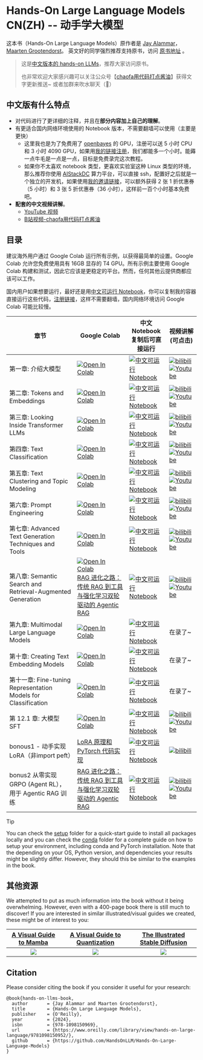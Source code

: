 ﻿# Hands-On Large Language Models CN(ZH)  -- 动手学大模型

这本书（Hands-On Large Language Models）原作者是 [Jay Alammar](https://www.linkedin.com/in/jalammar/)，[Maarten Grootendorst](https://www.linkedin.com/in/mgrootendorst/)。 英文好的同学强烈推荐支持原书，访问 [原书地址](https://github.com/HandsOnLLM/Hands-On-Large-Language-Models) 。


> 这是[中文版本的 hands-on LLMs](https://github.com/bbruceyuan/Hands-On-Large-Language-Models-CN)，推荐大家访问原书。
> 
> 也非常欢迎大家感兴趣可以关注公众号【[chaofa用代码打点酱油](https://mp.weixin.qq.com/s/WxLbKvW4_9g0ajQ0wGRruQ)】获得文字更新推送~ 或者加群来吹水聊天（🤣）


## 中文版有什么特点
- 对代码进行了更详细的注释，并且在**部分内容加上自己的理解**。
- 有更适合国内网络环境使用的 Notebook 版本，不需要翻墙可以使用（主要是更快）
  - 这里我也是为了免费用了 [openbayes](https://openbayes.com/console/signup?r=bbruceyuan_1o6b) 的 GPU，注册可以送 5 小时 CPU 和 3 小时 4090 GPU，如果用[我的链接注册](https://openbayes.com/console/signup?r=bbruceyuan_1o6b)，我们都能多一个小时。能薅一点牛毛是一点是一点，目标是免费录完这次教程。
  - 如果你不太喜欢 notebook 类型，更喜欢实验室这种 Linux 类型的环境，那么推荐你使用  [AIStackDC](https://aistackdc.com/phone-register?invite_code=D872A9) 算力平台，可以直接 ssh，配置好之后就是一个独立的开发机，如果使用[我的邀请链接](https://aistackdc.com/phone-register?invite_code=D872A9)，可以额外获得 2 张 1 折优惠券（5 小时）和 3 张 5 折优惠券（36 小时），这样前一百个小时基本免费吧。
- **配套的中文视频讲解**。
  - [YouTube 视频](https://www.youtube.com/watch?v=BvdAH38BCe8) 
  - [B站视频-chaofa用代码打点酱油](https://www.bilibili.com/video/BV16Am3Y4ES3/)


## 目录

建议海外用户通过 Google Colab 运行所有示例，以获得最简单的设置。Google Colab 允许您免费使用具有 16GB 显存的 T4 GPU。所有示例主要使用 Google Colab 构建和测试，因此它应该是更稳定的平台。然而，任何其他云提供商都应该可以工作。 

国内用户如果想要运行，最好还是用[中文可运行 Notebook](https://openbayes.com/console/bbruceyuan/containers/RhWOr6vTLN4)，你可以复制我的容器直接运行这些代码，[注册链接](https://openbayes.com/console/signup?r=bbruceyuan_1o6b)，这样不需要翻墙，国内网络环境访问 Google Colab 可能比较慢。


| 章节 | Google Colab | 中文 Notebook<br/>复制后可直接运行| 视频讲解 <br/> (可点击)|
|---|---|------|------|
| 第一章: 介绍大模型  | [![Open In Colab](https://colab.research.google.com/assets/colab-badge.svg)](https://colab.research.google.com/github/HandsOnLLM/Hands-On-Large-Language-Models/blob/main/chapter01/Chapter%201%20-%20Introduction%20to%20Language%20Models.ipynb)   | [![中文可运行 Notebook](https://img.shields.io/badge/notebook-openbayes%E5%B9%B3%E5%8F%B0-pink)](https://openbayes.com/console/bbruceyuan/containers/pfiQnfIjPo6) | [![bilibili](https://img.shields.io/badge/dynamic/json?label=views&style=social&logo=bilibili&query=data.stat.view&url=https%3A%2F%2Fapi.bilibili.com%2Fx%2Fweb-interface%2Fview%3Fbvid%3DBV16Am3Y4ES3)](https://www.bilibili.com/video/BV16Am3Y4ES3/)<br />[![Youtube](https://img.shields.io/youtube/views/BvdAH38BCe8?style=social)](https://www.youtube.com/watch?v=BvdAH38BCe8) |
| 第二章: Tokens and Embeddings  | [![Open In Colab](https://colab.research.google.com/assets/colab-badge.svg)](https://colab.research.google.com/github/HandsOnLLM/Hands-On-Large-Language-Models/blob/main/chapter02/Chapter%202%20-%20Tokens%20and%20Token%20Embeddings.ipynb)  | [![中文可运行 Notebook](https://img.shields.io/badge/notebook-openbayes%E5%B9%B3%E5%8F%B0-pink)](https://openbayes.com/console/bbruceyuan/containers/LkZZVWNf0F4) | [![bilibili](https://img.shields.io/badge/dynamic/json?label=views&style=social&logo=bilibili&query=data.stat.view&url=https%3A%2F%2Fapi.bilibili.com%2Fx%2Fweb-interface%2Fview%3Fbvid%3DBV1yRB8YwEBt)](https://www.bilibili.com/video/BV1yRB8YwEBt/)<br /> [![Youtube](https://img.shields.io/youtube/views/cC9W0Yv2p_k?style=social)](https://www.youtube.com/watch?v=cC9W0Yv2p_k)|
| 第三章: Looking Inside Transformer LLMs  | [![Open In Colab](https://colab.research.google.com/assets/colab-badge.svg)](https://colab.research.google.com/github/HandsOnLLM/Hands-On-Large-Language-Models/blob/main/chapter03/Chapter%203%20-%20Looking%20Inside%20LLMs.ipynb)  | [![中文可运行 Notebook](https://img.shields.io/badge/notebook-openbayes%E5%B9%B3%E5%8F%B0-pink)](https://openbayes.com/console/bbruceyuan/containers/N8TSxf4B7ux) | [![bilibili](https://img.shields.io/badge/dynamic/json?label=views&style=social&logo=bilibili&query=data.stat.view&url=https%3A%2F%2Fapi.bilibili.com%2Fx%2Fweb-interface%2Fview%3Fbvid%3DBV1ZDqfYYEyB)](https://www.bilibili.com/video/BV1ZDqfYYEyB/)<br /> [![Youtube](https://img.shields.io/youtube/views/YbE-kQOaHoM?style=social)](https://www.youtube.com/watch?v=YbE-kQOaHoM) |  
| 第四章: Text Classification  | [![Open In Colab](https://colab.research.google.com/assets/colab-badge.svg)](https://colab.research.google.com/github/HandsOnLLM/Hands-On-Large-Language-Models/blob/main/chapter04/Chapter%204%20-%20Text%20Classification.ipynb)  | [![中文可运行 Notebook](https://img.shields.io/badge/notebook-openbayes%E5%B9%B3%E5%8F%B0-pink)](https://openbayes.com/console/bbruceyuan/containers/jeIPTPLojfo) | [![bilibili](https://img.shields.io/badge/dynamic/json?label=views&style=social&logo=bilibili&query=data.stat.view&url=https%3A%2F%2Fapi.bilibili.com%2Fx%2Fweb-interface%2Fview%3Fbvid%3DBV1Zx6hYoEDe)](https://www.bilibili.com/video/BV1Zx6hYoEDe/)<br /> [![Youtube](https://img.shields.io/youtube/views/ClsD01EqnLY)](https://www.youtube.com/watch?v=ClsD01EqnLY)|
| 第五章: Text Clustering and Topic Modeling  | [![Open In Colab](https://colab.research.google.com/assets/colab-badge.svg)](https://colab.research.google.com/github/HandsOnLLM/Hands-On-Large-Language-Models/blob/main/chapter05/Chapter%205%20-%20Text%20Clustering%20and%20Topic%20Modeling.ipynb)  | [![中文可运行 Notebook](https://img.shields.io/badge/notebook-openbayes%E5%B9%B3%E5%8F%B0-pink)](https://openbayes.com/console/bbruceyuan/containers/Qnc6Zlkkc5A) | [![bilibili](https://img.shields.io/badge/dynamic/json?label=views&style=social&logo=bilibili&query=data.stat.view&url=https%3A%2F%2Fapi.bilibili.com%2Fx%2Fweb-interface%2Fview%3Fbvid%3DBV1nLcVePEJV)](https://www.bilibili.com/video/BV1nLcVePEJV/)<br /> [![Youtube](https://img.shields.io/youtube/views/MFKkwIwGRcA)](https://www.youtube.com/watch?v=MFKkwIwGRcA)|
| 第六章: Prompt Engineering  | [![Open In Colab](https://colab.research.google.com/assets/colab-badge.svg)](https://colab.research.google.com/github/HandsOnLLM/Hands-On-Large-Language-Models/blob/main/chapter06/Chapter%206%20-%20Prompt%20Engineering.ipynb)  | [![中文可运行 Notebook](https://img.shields.io/badge/notebook-openbayes%E5%B9%B3%E5%8F%B0-pink)](https://openbayes.com/console/signup?r=bbruceyuan_1o6b) | [![bilibili](https://img.shields.io/badge/dynamic/json?label=views&style=social&logo=bilibili&query=data.stat.view&url=https%3A%2F%2Fapi.bilibili.com%2Fx%2Fweb-interface%2Fview%3Fbvid%3DBV1btTRzMEwe)](https://www.bilibili.com/video/BV1btTRzMEwe/)<br />  [![Youtube](https://img.shields.io/youtube/views/5FzJCQEKW-o)](https://www.youtube.com/watch?v=5FzJCQEKW-o)|
| 第七章: Advanced Text Generation Techniques and Tools  | [![Open In Colab](https://colab.research.google.com/assets/colab-badge.svg)](https://colab.research.google.com/github/HandsOnLLM/Hands-On-Large-Language-Models/blob/main/chapter07/Chapter%207%20-%20Advanced%20Text%20Generation%20Techniques%20and%20Tools.ipynb)  | [![中文可运行 Notebook](https://img.shields.io/badge/notebook-openbayes%E5%B9%B3%E5%8F%B0-pink)](https://openbayes.com/console/signup?r=bbruceyuan_1o6b) | [![bilibili](https://img.shields.io/badge/dynamic/json?label=views&style=social&logo=bilibili&query=data.stat.view&url=https%3A%2F%2Fapi.bilibili.com%2Fx%2Fweb-interface%2Fview%3Fbvid%3DBV1DKM8zuEWc)](https://www.bilibili.com/video/BV1DKM8zuEWc/)<br />  [![Youtube](https://img.shields.io/youtube/views/dSJ6-yOala8)](https://www.youtube.com/watch?v=dSJ6-yOala8) |  
| 第八章: Semantic Search and Retrieval-Augmented Generation  | [![Open In Colab](https://colab.research.google.com/assets/colab-badge.svg)](https://colab.research.google.com/github/HandsOnLLM/Hands-On-Large-Language-Models/blob/main/chapter08/Chapter%208%20-%20Semantic%20Search.ipynb) <br /> [RAG 进化之路：传统 RAG 到工具与强化学习双轮驱动的 Agentic RAG](https://yuanchaofa.com/post/from-native-rag-to-agentic-rag.html) | [![中文可运行 Notebook](https://img.shields.io/badge/python-code%E5%B9%B3%E5%8F%B0-pink)](https://github.com/bbruceyuan/Hands-On-Large-Language-Models-CN/tree/master/chapter08) | [![bilibili](https://img.shields.io/badge/dynamic/json?label=views&style=social&logo=bilibili&query=data.stat.view&url=https%3A%2F%2Fapi.bilibili.com%2Fx%2Fweb-interface%2Fview%3Fbvid%3DBV1iLx6zRETu)](https://www.bilibili.com/video/BV1iLx6zRETu/)<br />  [![Youtube](https://img.shields.io/youtube/views/6cuiF4Lodrs)](https://www.youtube.com/watch?v=6cuiF4Lodrs)  |
| 第九章: Multimodal Large Language Models  | [![Open In Colab](https://colab.research.google.com/assets/colab-badge.svg)](https://colab.research.google.com/github/HandsOnLLM/Hands-On-Large-Language-Models/blob/main/chapter09/Chapter%209%20-%20Multimodal%20Large%20Language%20Models.ipynb)  | [![中文可运行 Notebook](https://img.shields.io/badge/notebook-openbayes%E5%B9%B3%E5%8F%B0-pink)](https://openbayes.com/console/signup?r=bbruceyuan_1o6b) | 在录了~ |
| 第十章: Creating Text Embedding Models  | [![Open In Colab](https://colab.research.google.com/assets/colab-badge.svg)](https://colab.research.google.com/github/HandsOnLLM/Hands-On-Large-Language-Models/blob/main/chapter10/Chapter%2010%20-%20Creating%20Text%20Embedding%20Models.ipynb)  | [![中文可运行 Notebook](https://img.shields.io/badge/notebook-openbayes%E5%B9%B3%E5%8F%B0-pink)](https://openbayes.com/console/signup?r=bbruceyuan_1o6b) | 在录了~ |
| 第十一章: Fine-tuning Representation Models for Classification  | [![Open In Colab](https://colab.research.google.com/assets/colab-badge.svg)](https://colab.research.google.com/github/HandsOnLLM/Hands-On-Large-Language-Models/blob/main/chapter11/Chapter%2011%20-%20Fine-Tuning%20BERT.ipynb)  |[![中文可运行 Notebook](https://img.shields.io/badge/notebook-openbayes%E5%B9%B3%E5%8F%B0-pink)](https://openbayes.com/console/signup?r=bbruceyuan_1o6b) | 在录了~ |
| 第 12.1 章: 大模型 SFT  | [![Open In Colab](https://colab.research.google.com/assets/colab-badge.svg)](https://colab.research.google.com/github/HandsOnLLM/Hands-On-Large-Language-Models/blob/main/chapter12/Chapter%2012%20-%20Fine-tuning%20Generation%20Models.ipynb)  | [![中文可运行 Notebook](https://img.shields.io/badge/notebook-openbayes%E5%B9%B3%E5%8F%B0-pink)](https://openbayes.com/console/bbruceyuan/containers/OPg9Oo99ET6) | [![bilibili](https://img.shields.io/badge/dynamic/json?label=views&style=social&logo=bilibili&query=data.stat.view&url=https%3A%2F%2Fapi.bilibili.com%2Fx%2Fweb-interface%2Fview%3Fbvid%3DBV1NM1tY3Eu5)](https://www.bilibili.com/video/BV1NM1tY3Eu5/)<br />[![Youtube](https://img.shields.io/youtube/views/ZN_tfSTTBho?style=social)](https://www.youtube.com/watch?v=ZN_tfSTTBho) |
| bonous1 - 动手实现 LoRA（非import peft） | [LoRA 原理和 PyTorch 代码实现](https://yuanchaofa.com/hands-on-code/hands-on-lora.html) | [![中文可运行 Notebook](https://img.shields.io/badge/notebook-openbayes%E5%B9%B3%E5%8F%B0-pink)](https://openbayes.com/console/bbruceyuan/containers/dqZ35wOdmzh) | [![bilibili](https://img.shields.io/badge/dynamic/json?label=views&style=social&logo=bilibili&query=data.stat.view&url=https%3A%2F%2Fapi.bilibili.com%2Fx%2Fweb-interface%2Fview%3Fbvid%3DBV1fHmkYyE2w)](https://www.bilibili.com/video/BV1fHmkYyE2w/)<br /> | 
| bonus2 从零实现 GRPO (Agent RL），用于 Agentic RAG 训练 | [RAG 进化之路：传统 RAG 到工具与强化学习双轮驱动的 Agentic RAG](https://yuanchaofa.com/post/from-native-rag-to-agentic-rag.html) |[![中文可运行 Notebook](https://img.shields.io/badge/python-code%E5%B9%B3%E5%8F%B0-pink)](https://github.com/bbruceyuan/Hands-On-Large-Language-Models-CN/tree/master/chapter08) | [![bilibili](https://img.shields.io/badge/dynamic/json?label=views&style=social&logo=bilibili&query=data.stat.view&url=https%3A%2F%2Fapi.bilibili.com%2Fx%2Fweb-interface%2Fview%3Fbvid%3DBV1yX4aznE9s)](https://www.bilibili.com/video/BV1yX4aznE9s/)<br />[![Youtube](https://img.shields.io/youtube/views/TLDj0Cob_jk?style=social)](https://www.youtube.com/watch?v=TLDj0Cob_jk) |

> [!TIP]
> You can check the [setup](.setup/) folder for a quick-start guide to install all packages locally and you can check the [conda](.setup/conda/) folder for a complete guide on how to setup your environment, including conda and PyTorch installation.
> Note that the depending on your OS, Python version, and dependencies your results might be slightly differ. However, they
> should this be similar to the examples in the book. 

## 其他资源

We attempted to put as much information into the book without it being overwhelming. However, even with a 400-page book there is still much to discover! If you are interested in similar illustrated/visual guides we created, these might be of interest to you:

| [A Visual Guide to Mamba](https://newsletter.maartengrootendorst.com/p/a-visual-guide-to-mamba-and-state)             |  [A Visual Guide to Quantization](https://newsletter.maartengrootendorst.com/p/a-visual-guide-to-quantization) | [The Illustrated Stable Diffusion](https://jalammar.github.io/illustrated-stable-diffusion/) |
:-------------------------:|:-------------------------:|:-------------------------:
![](images/mamba.png)  |  ![](images/quant.png) |  ![](images/diffusion.png)


## Citation

Please consider citing the book if you consider it useful for your research:

```
@book{hands-on-llms-book,
  author       = {Jay Alammar and Maarten Grootendorst},
  title        = {Hands-On Large Language Models},
  publisher    = {O'Reilly},
  year         = {2024},
  isbn         = {978-1098150969},
  url          = {https://www.oreilly.com/library/view/hands-on-large-language/9781098150952/},
  github       = {https://github.com/HandsOnLLM/Hands-On-Large-Language-Models}
}
```
